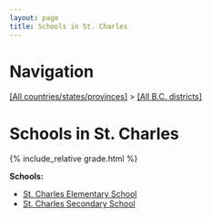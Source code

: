 ```yaml
---
layout: page
title: Schools in St. Charles
---
```

# Navigation

[[All countries/states/provinces]](../..) > [[All B.C. districts]](..)

# Schools in St. Charles

{% include_relative grade.html %}

**Schools:**

- [St. Charles Elementary School](St._Charles_Elementary_School.md)
- [St. Charles Secondary School](St._Charles_Secondary_School.md)
